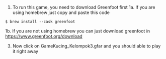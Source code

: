 1. To run this game, you need to download Greenfoot first
1a. If you are using homebrew just copy and paste this code
```terminal
$ brew install --cask greenfoot
```

1b. If you are not using homebrew you can just download greenfoot in https://www.greenfoot.org/download

3. Now click on GameKucing_Kelompok3.gfar and you should able to play it right away
